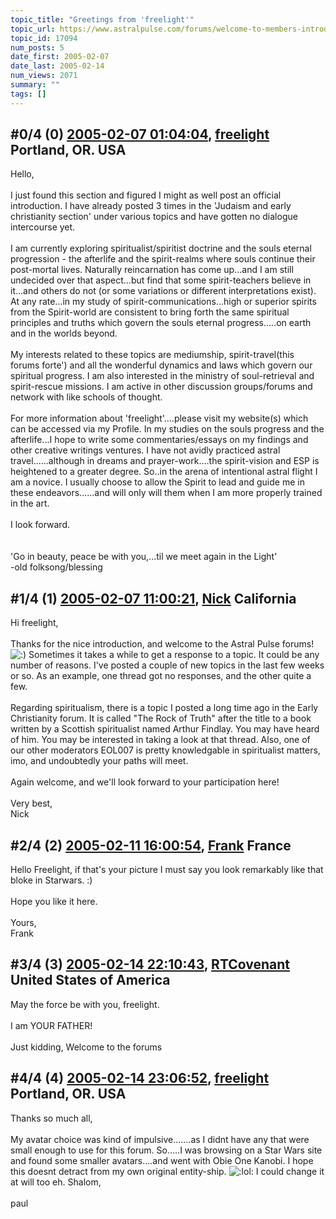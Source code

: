 ```yaml
---
topic_title: "Greetings from 'freelight'"
topic_url: https://www.astralpulse.com/forums/welcome-to-members-introductions!/greetings-from-freelight
topic_id: 17094
num_posts: 5
date_first: 2005-02-07
date_last: 2005-02-14
num_views: 2071
summary: ""
tags: []
---
```


## \#0/4 (0) [2005-02-07 01:04:04](https://www.astralpulse.com/forums/index.php?msg=147619), [freelight](https://www.astralpulse.com/forums/profile/?u=8278) Portland, OR. USA ##
<section>
Hello,
<br>
<br>
I just found this section and figured I might as well post an official introduction. I have already posted 3 times in the 'Judaism and early christianity section' under various topics and have gotten no dialogue intercourse yet.
<br>
<br>
I am currently exploring spiritualist/spiritist doctrine and the souls eternal progression - the afterlife and the spirit-realms where souls continue their post-mortal lives. Naturally reincarnation has come up...and I am still undecided over that aspect...but find that some spirit-teachers believe in it...and others do not (or some variations or different interpretations exist). At any rate...in my study of spirit-communications...high or superior spirits from the Spirit-world are consistent to bring forth the same spiritual principles and truths which govern the souls eternal progress.....on earth and in the worlds beyond.
<br>
<br>
My interests related to these topics are mediumship, spirit-travel(this forums forte') and all the wonderful dynamics and laws which govern our spiritual progress. I am also interested in the ministry of soul-retrieval and spirit-rescue missions. I am active in other discussion groups/forums and network with like schools of thought.
<br>
<br>
For more information about 'freelight'....please visit my website(s) which can be accessed via my Profile. In my studies on the souls progress and the afterlife...I hope to write some commentaries/essays on my findings and other creative writings ventures. I have not avidly practiced astral travel......although in dreams and prayer-work....the spirit-vision and ESP is heightened to a greater degree. So..in the arena of intentional astral flight I am a novice. I usually choose to allow the Spirit to lead and guide me in these endeavors......and will only will them when I am more properly trained in the art.
<br>
<br>
I look forward.
<br>
<br>
<br>
'Go in beauty, peace be with you,...til we meet again in the Light'
<br>
-old folksong/blessing
</section>

## \#1/4 (1) [2005-02-07 11:00:21](https://www.astralpulse.com/forums/index.php?msg=147658), [Nick](https://www.astralpulse.com/forums/profile/?u=2080) California ##
<section>
Hi freelight,
<br>
<br>
Thanks for the nice introduction, and welcome to the Astral Pulse forums!
<img alt=":)" class="smiley" src="https://www.astralpulse.com/forums/Smileys/fugue/smiley.png" title="Smiley"/>
Sometimes it takes a while to get a response to a topic. It could be any number of reasons. I've posted a couple of new topics in the last few weeks or so. As an example, one thread got no responses, and the other quite a few.
<br>
<br>
Regarding spiritualism, there is a topic I posted a long time ago in the Early Christianity forum. It is called "The Rock of Truth" after the title to a book written by a Scottish spiritualist named Arthur Findlay. You may have heard of him. You may be interested in taking a look at that thread. Also, one of our other moderators EOL007 is pretty knowledgable in spiritualist matters, imo, and undoubtedly your paths will meet.
<br>
<br>
Again welcome, and we'll look forward to your participation here!
<br>
<br>
Very best,
<br>
Nick
</section>

## \#2/4 (2) [2005-02-11 16:00:54](https://www.astralpulse.com/forums/index.php?msg=148474), [Frank](https://www.astralpulse.com/forums/profile/?u=359) France ##
<section>
Hello Freelight, if that's your picture I must say you look remarkably like that bloke in Starwars. :)
<br>
<br>
Hope you like it here.
<br>
<br>
Yours,
<br>
Frank
</section>

## \#3/4 (3) [2005-02-14 22:10:43](https://www.astralpulse.com/forums/index.php?msg=149507), [RTCovenant](https://www.astralpulse.com/forums/profile/?u=8389) United States of America ##
<section>
May the force be with you, freelight.
<br>
<br>
I am YOUR FATHER!
<br>
<br>
Just kidding, Welcome to the forums
</section>

## \#4/4 (4) [2005-02-14 23:06:52](https://www.astralpulse.com/forums/index.php?msg=149568), [freelight](https://www.astralpulse.com/forums/profile/?u=8278) Portland, OR. USA ##
<section>
Thanks so much all,
<br>
<br>
My avatar choice was kind of impulsive.......as I didnt have any that were small enough to use for this forum. So.....I was browsing on a Star Wars site and found some smaller avatars....and went with Obie One Kanobi. I hope this doesnt detract from my own original entity-ship.
<img alt=":lol:" class="smiley" src="https://www.astralpulse.com/forums/Smileys/fugue/cheesy.png" title="Cheesy"/>
I could change it at will too eh. Shalom,
<br>
<br>
paul
</section>